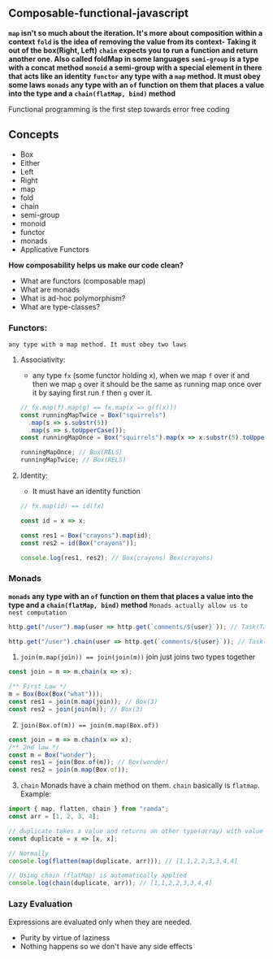 ## Composable-functional-javascript

**`map` isn't so much about the iteration. It's more about composition within a context**
**`fold` is the idea of removing the value from its context- Taking it out of the box(Right, Left)**
**`chain` expects you to run a function and return another one. Also called foldMap in some languages**
**`semi-group` is a type with a concat method**
**`monoid` a semi-group with a special element in there that acts like an identity**
**`functor` any type with a `map` method. It must obey some laws**
**`monads` any type with an `of` function on them that places a value into the type and a `chain(flatMap, bind)` method**

Functional programming is the first step towards error free coding

## Concepts

- Box
- Either
- Left
- Right
- map
- fold
- chain
- semi-group
- monoid
- functor
- monads
- Applicative Functors

**How composability helps us make our code clean?**

- What are functors (composable map)
- What are monads
- What is ad-hoc polymorphism?
- What are type-classes?

### Functors:

`any type with a map method. It must obey two laws`

1. Associativity:

   - any type `fx` (some functor holding x), when we map `f` over it and then we map `g` over it should be the same as running map once over it by saying first run `f` then `g` over it.

   ```javascript
   // fx.map(f).map(g) == fx.map(x => g(f(x)))
   const runningMapTwice = Box("squirrels")
     .map(s => s.substr(5))
     .map(s => s.toUpperCase());
   const runningMapOnce = Box("squirrels").map(x => x.substr(5).toUpperCase());

   runningMapOnce; // Box(RELS)
   runningMapTwice; // Box(RELS)
   ```

2. Identity:

   - It must have an identity function

   ```javascript
   // fx.map(id) == id(fx)

   const id = x => x;

   const res1 = Box("crayons").map(id);
   const res2 = id(Box("crayons"));

   console.log(res1, res2); // Box(crayons) Box(crayons)
   ```

### Monads

**`monads` any type with an `of` function on them that places a value into the type and a `chain(flatMap, bind)` method**
`Monads actually allow us to nest computation`

```javascript
http.get("/user").map(user => http.get(`comments/${user}`)); // Task(Task([Comment]))

http.get("/user").chain(user => http.get(`comments/${user}`)); // Task([Comment])
```

1. `join(m.map(join)) == join(join(m))`
   join just joins two types together

```javascript
const join = m => m.chain(x => x);

/** First Law */
m = Box(Box(Box("what")));
const res1 = join(m.map(join)); // Box(3)
const res2 = join(join(m)); // Box(3)
```

2. `join(Box.of(m)) == join(m.map(Box.of))`

```javascript
const join = m => m.chain(x => x);
/** 2nd law */
const m = Box("wonder");
const res1 = join(Box.of(m)); // Box(wonder)
const res2 = join(m.map(Box.of));
```

3. `chain`
   Monads have a chain method on them. `chain` basically is `flatmap`.
   Example:

```javascript
import { map, flatten, chain } from "ramda";
const arr = [1, 2, 3, 4];

// duplicate takes a value and returns an other type(array) with value in it
const duplicate = x => [x, x];

// Normally
console.log(flatten(map(duplicate, arr))); // [1,1,2,2,3,3,4,4]

// Using chain (flatMap) is automatically applied
console.log(chain(duplicate, arr)); // [1,1,2,2,3,3,4,4]
```

### Lazy Evaluation

Expressions are evaluated only when they are needed.

- Purity by virtue of laziness
- Nothing happens so we don't have any side effects










